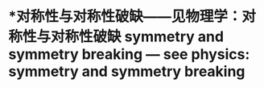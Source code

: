 # \*对称性与对称性破缺——见物理学：对称性与对称性破缺 symmetry and symmetry breaking — see physics: symmetry and symmetry breaking
